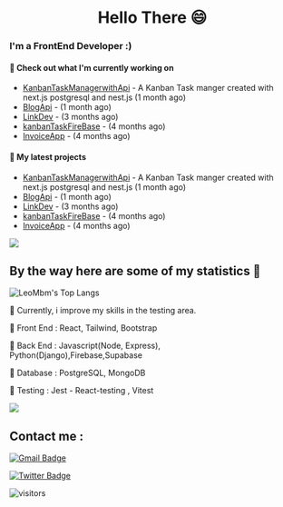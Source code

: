 <h1 align="center">Hello There 😄 </h1>

### I'm a FrontEnd Developer :)

#### 👷 Check out what I'm currently working on

- [KanbanTaskManagerwithApi](https://github.com/lucaszebre/kanbanwithapi) - A Kanban Task manger created with next.js postgresql and nest.js (1 month ago)
- [BlogApi](https://github.com/lucaszebre/BlogApi) -  (1 month ago)
- [LinkDev](https://github.com/lucaszebre/linkdev2) -  (3 months ago)
- [kanbanTaskFireBase](https://github.com/lucaszebre/kanbanFirebase) -  (4 months ago)
- [InvoiceApp](https://github.com/lucaszebre/invoice) -  (4 months ago)

#### 🌱 My latest projects

- [KanbanTaskManagerwithApi](https://github.com/lucaszebre/kanbanwithapi) - A Kanban Task manger created with next.js postgresql and nest.js (1 month ago)
- [BlogApi](https://github.com/lucaszebre/BlogApi) -  (1 month ago)
- [LinkDev](https://github.com/lucaszebre/linkdev2) -  (3 months ago)
- [kanbanTaskFireBase](https://github.com/lucaszebre/kanbanFirebase) -  (4 months ago)
- [InvoiceApp](https://github.com/lucaszebre/invoice) -  (4 months ago)



<a href="https://www.youtube.com/watch?v=nC9dQOnUyao"><img src="https://indianmemetemplates.com/wp-content/uploads/Computer-Guy.jpg"></a>


## By the way here are some of my statistics 🚀
![LeoMbm's Top Langs](https://github-readme-stats.vercel.app/api/top-langs/?username=lucaszebre&theme=tokyonight&layout=compact)

🌱 Currently, i improve my skills in the testing area.

🧱 Front End : React, Tailwind, Bootstrap

🧱 Back End : Javascript(Node, Express), Python(Django),Firebase,Supabase

🧱 Database : PostgreSQL, MongoDB

🧱 Testing : Jest - React-testing , Vitest




<a href="https://www.youtube.com/watch?v=dQw4w9WgXcQ"><img src="https://user-images.githubusercontent.com/73097560/115834477-dbab4500-a447-11eb-908a-139a6edaec5c.gif"></a>

## Contact me : 
[![Gmail Badge](https://img.shields.io/badge/-lucaszebre1@gmail.com-blue?style=flat-roundedrectangle&logo=Gmail&logoColor=white&link=mailto:lucaszebre1@gmail.com)](lucaszebre1@gmail.com)

[![Twitter Badge](https://img.shields.io/badge/-@ZebreLucas-1ca0f1?style=flat-square&labelColor=1ca0f1&logo=twitter&logoColor=white&link=https://twitter.com/ZebreLucas)](https://twitter.com/ZebreLucas) 


![visitors](https://komarev.com/ghpvc/?username=lucaszebre&color=yellow)

